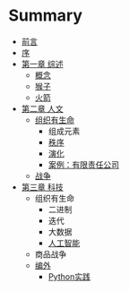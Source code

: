 # Summary

* [前言](README.md)
* [序](序.md)
* [第一章 综述](第一章.md)
    * [概念](概念.md)
    * [猴子](猴子.md)
    * [火箭](火箭.md)
* [第二章 人文](第二章.md)
    * [组织有生命](组织的力量.md)
        * 组成元素
        * [秩序](秩序.md)
        * [演化](演化的力量.md)
        * [案例：有限责任公司](公司.md)
    * [战争](战争.md)
* [第三章 科技](第三章-科技.md)
    * 组织有生命
        * 二进制
        * 迭代
        * 大数据
        * [人工智能](人工智能.md)
    * 商品战争
    * [编外](编外.md)
        * [Python实践](python实践.md)


